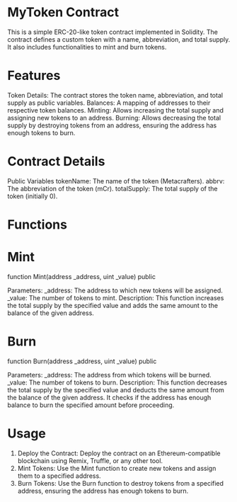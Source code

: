 # MyToken Contract
This is a simple ERC-20-like token contract implemented in Solidity. The contract defines a custom token with a name, abbreviation, and total supply. It also includes functionalities to mint and burn tokens.

# Features
Token Details: The contract stores the token name, abbreviation, and total supply as public variables.
Balances: A mapping of addresses to their respective token balances.
Minting: Allows increasing the total supply and assigning new tokens to an address.
Burning: Allows decreasing the total supply by destroying tokens from an address, ensuring the address has enough tokens to burn.

# Contract Details
Public Variables
tokenName: The name of the token (Metacrafters).
abbrv: The abbreviation of the token (mCr).
totalSupply: The total supply of the token (initially 0).

# Functions

# Mint

function Mint(address _address, uint _value) public

Parameters:
_address: The address to which new tokens will be assigned.
_value: The number of tokens to mint.
Description: This function increases the total supply by the specified value and adds the same amount to the balance of the given address.

# Burn

function Burn(address _address, uint _value) public

Parameters:
_address: The address from which tokens will be burned.
_value: The number of tokens to burn.
Description: This function decreases the total supply by the specified value and deducts the same amount from the balance of the given address. It checks if the address has enough balance to burn the specified amount before proceeding.

# Usage
1. Deploy the Contract: Deploy the contract on an Ethereum-compatible blockchain using Remix, Truffle, or any other tool.
2. Mint Tokens: Use the Mint function to create new tokens and assign them to a specified address.
3. Burn Tokens: Use the Burn function to destroy tokens from a specified address, ensuring the address has enough tokens to burn.
